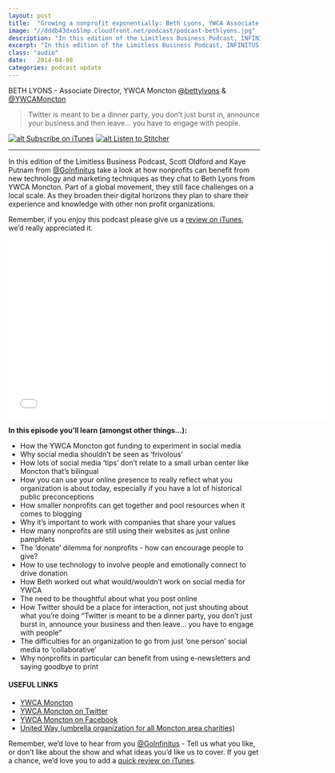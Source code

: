 ```yaml
---
layout: post
title:  "Growing a nonprofit exponentially: Beth Lyons, YWCA Associate Director"
image: "//dddb43dxo5lmp.cloudfront.net/podcast/podcast-bethlyons.jpg"
description: "In this edition of the Limitless Business Podcast, INFINITUS take a look at how nonprofits can benefit from new technology and marketing techniques as they chat to Beth Lyons from YWCA Moncton. Part of a global movement, they still face challenges on a local scale. As they broaden their digital horizons they plan to share their experience and knowledge with other non profit organizations." 
excerpt: "In this edition of the Limitless Business Podcast, INFINITUS take a look at how nonprofits can benefit from new technology and marketing techniques as they chat to Beth Lyons from YWCA Moncton."
class: "audio"
date:   2014-04-08
categories: podcast update
---
```


BETH LYONS - Associate Director, YWCA Moncton [@bettylyons](http://twitter.com/bettylyons) & [@YWCAMoncton](http://twitter.com/ywcamoncton)

>Twitter is meant to be a dinner party, you don’t just burst in, announce your business and then leave… you have to engage with people.

[![alt Subscribe on iTunes](//dddb43dxo5lmp.cloudfront.net/podcast/Subscribe_on_iTunes_Badge_US-UK_110x40_0824.png "Subscribe on iTunes")](https://itunes.apple.com/us/podcast/innovating-successful-nonprofit/id873320660?i=309694903&mt=2)
[![alt Listen to Stitcher](//cloudfront.assets.stitcher.com/promo.assets/stitcher-banner-120x90.jpg "Listen to Stitcher")](http://www.stitcher.com/s?eid=33754159&refid=stpr)

*****

In this edition of the Limitless Business Podcast, Scott Oldford and Kaye Putnam from [@GoInfinitus](http://twitter.com/goinfinitus) take a look at how nonprofits can benefit from new technology and marketing techniques as they chat to Beth Lyons from YWCA Moncton. Part of a global movement, they still face challenges on a local scale. As they broaden their digital horizons they plan to share their experience and knowledge with other non profit organizations.

Remember, if you enjoy this podcast please give us a [review on iTunes](https://itunes.apple.com/us/podcast/limitless-business-podcast/id873320660?mt=2), we’d really appreciated it.

<iframe style="border: none" src="//html5-player.libsyn.com/embed/episode/id/2814423/height/360/width/640/theme/standard/direction/no/autoplay/no/autonext/no/thumbnail/yes/preload/no/no_addthis/no/" height="360" width="640" scrolling="no"  allowfullscreen webkitallowfullscreen mozallowfullscreen oallowfullscreen msallowfullscreen></iframe>


**In this episode you’ll learn (amongst other things…):**
  
- How the YWCA Moncton got funding to experiment in social media
- Why social media shouldn’t be seen as ‘frivolous’
- How lots of social media ‘tips’ don’t relate to a small urban center like Moncton that’s bilingual
- How you can use your online presence to really reflect what you organization is about today, especially if you have a lot of historical public preconceptions
- How smaller nonprofits can get together and pool resources when it comes to blogging
- Why it’s important to work with companies that share your values
- How many nonprofits are still using their websites as just online pamphlets
- The ‘donate’ dilemma for nonprofits - how can encourage people to give?
- How to use technology to involve people and emotionally connect to drive donation
- How Beth worked out what would/wouldn’t work on social media for YWCA
- The need to be thoughtful about what you post online
- How Twitter should be a place for interaction, not just shouting about what you’re doing “Twitter is meant to be a dinner party, you don’t just burst in, announce your business and then leave… you have to engage with people”
- The difficulties for an organization to go from just ‘one person’ social media to ‘collaborative’
- Why nonprofits in particular can benefit from using e-newsletters and saying goodbye to print



#### USEFUL LINKS
- [YWCA Moncton](http://www.ywcamoncton.com)
- [YWCA Moncton on Twitter](http://www.twitter.com/YWCAMoncton)
- [YWCA Moncton on Facebook](http://www.facebook.com/ywcamoncton)
- [United Way (umbrella organization for all Moncton area charities)](http://www.gmsenbunitedway.ca)
 
 
Remember, we’d love to hear from you [@GoInfinitus](http://twitter.com/goinfinitus) - Tell us what you like, or don’t like about the show and what ideas you’d like us to cover. If you get a chance, we’d love you to add a [quick review on iTunes](https://itunes.apple.com/us/podcast/limitless-business-podcast/id873320660?mt=2).